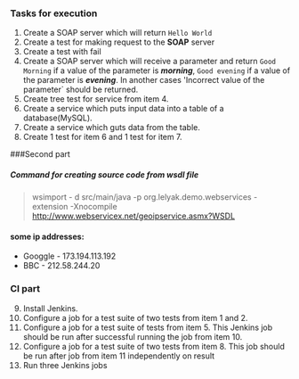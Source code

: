  
 ### Tasks for execution
 
 1. Create a SOAP server which will return `Hello World`
 2. Create a test for making request to the **SOAP** server
 3. Create a test with fail
 4. Create a SOAP server which will receive a parameter and return  `Good Morning` if a value of the parameter is ***morning***, `Good evening` if a value of the parameter is ***evening***. In another cases 'Incorrect value of the parameter` should be returned.
 5. Create tree test for service from item 4.
 6. Create a service which puts input data into a table of a database(MySQL).
 7. Create a service which guts data from the table.
 8. Create 1 test for item 6 and 1 test for item 7.
 
 ###Second part 
 ##### Command for creating source code from wsdl file
 > wsimport - d src/main/java -p org.lelyak.demo.webservices -extension -Xnocompile http://www.webservicex.net/geoipservice.asmx?WSDL
 
 #### some ip addresses:
   
   * Googgle   -   173.194.113.192  
   * BBC       -   212.58.244.20
 
 ### CI part 
 
 9. Install Jenkins.
 10. Configure a job for a test suite of two tests from item 1 and 2.
 11. Configure a job for a test suite of tests from item 5. This Jenkins job should be run after successful running the job from item 10.
 12. Configure a job for a test suite of two tests from item 8. This job should be run after job from item 11 independently on result
 13. Run three Jenkins jobs
